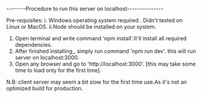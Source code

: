 --------Procedure to run this server on localhost---------------

Pre-requisites:
i. Windows operating system required . Didn't tested on Linux or MacOS.
ii.Node should be installed on your system.

1. Open terminal and write command 'npm install'.It'll install all required dependencies.
2. After finished installing,, simply run command 'npm run dev'.
   this will run server on localhost:3000.
3. Open any browser and go to 'http://localhost:3000'. [this may take some time to load only for the first time].

N.B: client server may seem a bit slow for the first time use.As it's not an optimized build for production.
